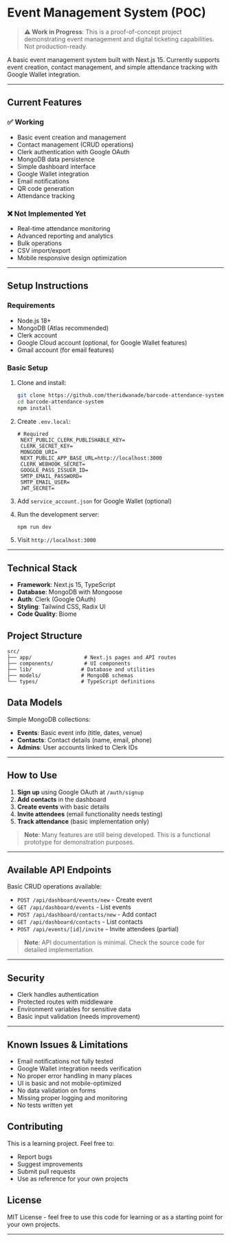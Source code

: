 # Event Management System (POC)

> **⚠️ Work in Progress**: This is a proof-of-concept project demonstrating event management and digital ticketing capabilities. Not production-ready.

A basic event management system built with Next.js 15. Currently supports event creation, contact management, and simple attendance tracking with Google Wallet integration.

---

## Current Features

### ✅ **Working**
- Basic event creation and management
- Contact management (CRUD operations)
- Clerk authentication with Google OAuth
- MongoDB data persistence
- Simple dashboard interface
- Google Wallet integration 
- Email notifications
- QR code generation
- Attendance tracking

### ❌ **Not Implemented Yet**
- Real-time attendance monitoring
- Advanced reporting and analytics
- Bulk operations
- CSV import/export
- Mobile responsive design optimization

---

## Setup Instructions

### Requirements

- Node.js 18+
- MongoDB (Atlas recommended)
- Clerk account
- Google Cloud account (optional, for Google Wallet features)
- Gmail account (for email features)

### Basic Setup

1. Clone and install:
   ```bash
   git clone https://github.com/theridwanade/barcode-attendance-system.git
   cd barcode-attendance-system
   npm install
   ```

2. Create `.env.local`:
   ```env
   # Required
    NEXT_PUBLIC_CLERK_PUBLISHABLE_KEY=
    CLERK_SECRET_KEY=
    MONGODB_URI=
    NEXT_PUBLIC_APP_BASE_URL=http://localhost:3000
    CLERK_WEBHOOK_SECRET=
    GOOGLE_PASS_ISSUER_ID=
    SMTP_EMAIL_PASSWORD=
    SMTP_EMAIL_USER=
    JWT_SECRET=
   ```

3. Add `service_account.json` for Google Wallet (optional)

4. Run the development server:
   ```bash
   npm run dev
   ```

5. Visit `http://localhost:3000`

---

## Technical Stack

- **Framework**: Next.js 15, TypeScript
- **Database**: MongoDB with Mongoose
- **Auth**: Clerk (Google OAuth)
- **Styling**: Tailwind CSS, Radix UI
- **Code Quality**: Biome

## Project Structure

```
src/
├── app/                 # Next.js pages and API routes
├── components/          # UI components
├── lib/                # Database and utilities
├── models/             # MongoDB schemas
└── types/              # TypeScript definitions
```

## Data Models

Simple MongoDB collections:

- **Events**: Basic event info (title, dates, venue)
- **Contacts**: Contact details (name, email, phone)  
- **Admins**: User accounts linked to Clerk IDs

---

## How to Use

1. **Sign up** using Google OAuth at `/auth/signup`
2. **Add contacts** in the dashboard
3. **Create events** with basic details
4. **Invite attendees** (email functionality needs testing)
5. **Track attendance** (basic implementation only)

> **Note**: Many features are still being developed. This is a functional prototype for demonstration purposes.

---

## Available API Endpoints

Basic CRUD operations available:

- `POST /api/dashboard/events/new` - Create event
- `GET /api/dashboard/events` - List events  
- `POST /api/dashboard/contacts/new` - Add contact
- `GET /api/dashboard/contacts` - List contacts
- `POST /api/events/[id]/invite` - Invite attendees (partial)

> **Note**: API documentation is minimal. Check the source code for detailed implementation.

---

## Security

- Clerk handles authentication
- Protected routes with middleware
- Environment variables for sensitive data
- Basic input validation (needs improvement)

---

## Known Issues & Limitations

- Email notifications not fully tested
- Google Wallet integration needs verification  
- No proper error handling in many places
- UI is basic and not mobile-optimized
- No data validation on forms
- Missing proper logging and monitoring
- No tests written yet

## Contributing

This is a learning project. Feel free to:
- Report bugs
- Suggest improvements  
- Submit pull requests
- Use as reference for your own projects

## License

MIT License - feel free to use this code for learning or as a starting point for your own projects.

---
